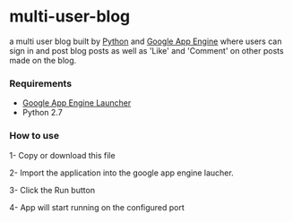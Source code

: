 # multi-user-blog
a multi user blog built by [Python](https://www.python.org/) and [Google App Engine](https://cloud.google.com/appengine/) where users can sign in and post blog posts as well as 'Like' and 'Comment' on other posts made on the blog.

### Requirements
- [Google App Engine Launcher](https://cloud.google.com/appengine/downloads)
- Python 2.7

### How to use
1- Copy or download this file

2- Import the application into the google app engine laucher.

3- Click the Run button

4- App will start running on the configured port

